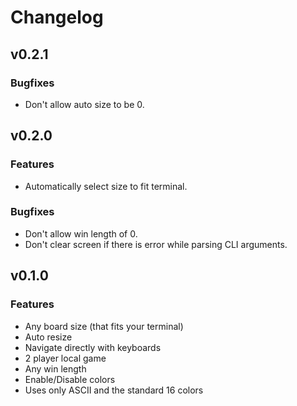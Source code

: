 # Changelog

## v0.2.1

### Bugfixes
- Don't allow auto size to be 0.

## v0.2.0

### Features
- Automatically select size to fit terminal.

### Bugfixes
- Don't allow win length of 0.
- Don't clear screen if there is error while parsing CLI arguments.

## v0.1.0

### Features
- Any board size (that fits your terminal)
- Auto resize
- Navigate directly with keyboards
- 2 player local game
- Any win length
- Enable/Disable colors
- Uses only ASCII and the standard 16 colors
